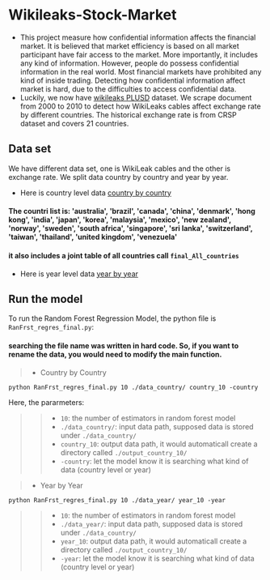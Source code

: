 # Wikileaks-Stock-Market
- This project measure how confidential information affects the financial market. It is believed that market efficiency is based on all market participant have fair access to the market. More importantly, it includes any kind of information. However, people do possess confidential information in the real world. Most financial markets have prohibited any kind of inside trading. Detecting how confidential information affect market is hard, due to the difficulties to access confidential data. 
- Luckily, we now have [wikileaks PLUSD](https://wikileaks.org/plusd/about/) dataset. We scrape document from 2000 to 2010 to detect how WikiLeaks cables affect exchange rate by different countries. The historical exchange rate is from CRSP dataset and covers 21 countries.  

## Data set
We have different data set, one is WikiLeak cables and the other is exchange rate. We split data country by country and year by year.
  
- Here is country level data
[country by country](https://drive.google.com/drive/folders/1uHIfkPc2b-b_3XDnRJn3NO2baRxnrXz5?usp=sharing)
#### The countri list is: 'australia', 'brazil', 'canada', 'china', 'denmark', 'hong kong', 'india', 'japan', 'korea', 'malaysia', 'mexico', 'new zealand', 'norway', 'sweden', 'south africa', 'singapore', 'sri lanka', 'switzerland', 'taiwan', 'thailand', 'united kingdom', 'venezuela'
#### it also includes a joint table of all countries call `final_All_countries`
- Here is year level data
[year by year](https://drive.google.com/drive/folders/1DMejBtKP9QGcnsybepXAuWAlqLqSIahR?usp=sharing)


## Run the model
To run the Random Forest Regression Model, the python file is `RanFrst_regres_final.py`:
#### searching the file name was written in hard code. So, if you want to rename the data, you would need to modify the main function.
> - Country by Country
```
python RanFrst_regres_final.py 10 ./data_country/ country_10 -country
```
Here, the pararmeters:
>> - `10`: the number of estimators in random forest model
>> - `./data_country/`: input data path, supposed data is stored under `./data_country/`
>> - `country_10`: output data path, it would automaticall create a directory called `./output_country_10/`
>> - `-country`: let the model know it is searching what kind of data (country level or year)


> - Year by Year
```
python RanFrst_regres_final.py 10 ./data_year/ year_10 -year
```
>> - `10`: the number of estimators in random forest model
>> - `./data_year/`: input data path, supposed data is stored under `./data_country/`
>> - `year_10`: output data path, it would automaticall create a directory called `./output_country_10/`
>>- `-year`: let the model know it is searching what kind of data (country level or year)
